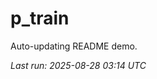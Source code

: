 # p_train

Auto-updating README demo.

<!--START_SECTION:status-->
_Last run: 2025-08-28 03:14 UTC_
<!--END_SECTION:status-->




































































































































































